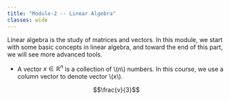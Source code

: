 ```yaml
---
title: "Module-2 -- Linear Algebra"
classes: wide
---
```


Linear algebra is the study of matrices and vectors. In this module, we start with some basic concepts in linear algebra, and toward the end of this part, we will see more advanced tools. 
* A vector $x \in \mathbb{R}^n$ is a collection of \\(n\\) numbers. In this course, we use a column vector to denote vector \\(x\\).


$$\frac{v}{3}$$
